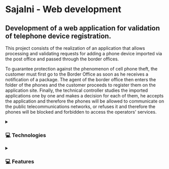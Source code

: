 # Sajalni - Web development
##  Development of a web application for validation of telephone device registration.

This project consists of the realization of an application that allows processing and validating requests for adding a phone device imported via the post office and passed through the border offices.

To guarantee protection against the phenomenon of cell phone theft, the customer must first go to the Border Office as soon as he receives a notification of a package. The agent of the border office then enters the folder of the phones and the customer proceeds to register them on the application site. Finally, the technical controller studies the imported applications one by one and makes a decision for each of them, he accepts the application and therefore the phones will be allowed to communicate on the public telecommunications networks, or refuses it and therefore the phones will be blocked and forbidden to access the operators' services. 


 <details><summary> <h3> 💻 Technologies </h3></summary>

 > ####  Back-end  :
<ol>
<li>Java 8</li>
<li> SpringBoot </li>
 <li> JPA </li>
 <li> Spring Security </li>
</ol>
 
 >  ####  Front-end  :
<ol>
<li>Angular</li>
<li> Bootstrap </li>
 <li> Typescript </li>
</ol>
  
 >  ####  Database Management  :
<ol>
<li> MySql </li>
</ol>

</details>
 <details><summary> <h3>💻 Features  </h3></summary>

The device validation System can be accessed by four categories of users: Customers, technical controllers, border office agents and administrators.

> #### Features for Customeres
 <ol>
<li>Customers can create a new account in order to log in.</li>
<li> Customers can make a validating request, view current requests, and modify and cancel a request, if needed. </li>
<li> Customers can consult their profiles: and modify it., if needed. </li>
</ol>
 
 
 > #### Features for Border office agents
 <ol>
<li>Border office agents can create a new account in order to access the folder management features.</li>
<li> Border office agents can make a validating folder, view current folders, modify and delete his folder, if needed as long as it is not yet validated. </li>
<li> Border office agents can consult the different actions of other users on their folders.</li>
</ol>
 
> #### Features for Technical controllers
 <ol>
<li>Technical controllers can create a new account in order to access the folder management features.</li>
<li>Technical controllers can accept/refuse requests/folders.  </li>
<li>Technical controllers can consult the different actions of other users on the folders.</li>
</ol>
 
> #### Features for Administrators
 <ol>
<li> Administrators can create accounts .</li>
<li>Administrators can view all details of requests/folders. </li>
<li>Administrators can add, modify, and delete folders. </li>
 </ol>
</details>
